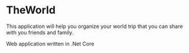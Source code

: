 # TheWorld

This application will help you organize your world trip that you can share with you friends and family.

Web application written in .Net Core
